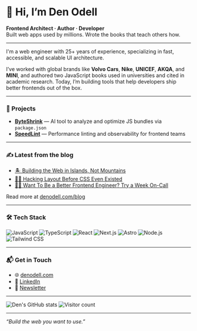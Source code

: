 # 👋 Hi, I’m Den Odell

**Frontend Architect · Author · Developer**  
Built web apps used by millions. Wrote the books that teach others how.

---

I'm a web engineer with 25+ years of experience, specializing in fast, accessible, and scalable UI architecture.

I’ve worked with global brands like **Volvo Cars**, **Nike**, **UNICEF**, **AKQA**, and **MINI**, and authored two JavaScript books used in universities and cited in academic research. Today, I’m building tools that help developers ship better frontends out of the box.

---

### 🚀 Projects
- [**ByteShrink**](https://github.com/denodell/byteshrink.dev) — AI tool to analyze and optimize JS bundles via `package.json`
- [**SpeedLint**](https://github.com/speedlint) — Performance linting and observability for frontend teams

---

### ✍️ Latest from the blog
- [🏝️ Building the Web in Islands, Not Mountains ](https://denodell.com/blog/building-the-web-in-islands?utm_source=github&utm_medium=profile&utm_campaign=personal_readme)
- [🕵️‍♂️ Hacking Layout Before CSS Even Existed ](https://denodell.com/blog/hacking-layout-before-css-existed?utm_source=github&utm_medium=profile&utm_campaign=personal_readme)
- [🕵️‍♂️ Want To Be a Better Frontend Engineer? Try a Week On-Call ](https://denodell.com/blog/try-a-week-on-call?utm_source=github&utm_medium=profile&utm_campaign=personal_readme)

Read more at [denodell.com/blog](https://denodell.com/blog?utm_source=github&utm_medium=profile&utm_campaign=personal_readme)

---

### 🛠️ Tech Stack

![JavaScript](https://img.shields.io/badge/-JavaScript-black?style=flat-square&logo=javascript)
![TypeScript](https://img.shields.io/badge/-TypeScript-3178C6?style=flat-square&logo=typescript)
![React](https://img.shields.io/badge/-React-20232A?style=flat-square&logo=react)
![Next.js](https://img.shields.io/badge/-Next.js-black?style=flat-square&logo=next.js)
![Astro](https://img.shields.io/badge/-Astro-000000?style=flat-square&logo=astro)
![Node.js](https://img.shields.io/badge/-Node.js-339933?style=flat-square&logo=node.js)
![Tailwind CSS](https://img.shields.io/badge/-Tailwind%20CSS-38B2AC?style=flat-square&logo=tailwind-css)

---

### 📬 Get in Touch

- 🌐 [denodell.com](https://denodell.com)
- 💼 [LinkedIn](https://linkedin.com/in/denodell)
- 📨 [Newsletter](https://newsletter.denodell.com)

---

![Den's GitHub stats](https://github-readme-stats.vercel.app/api?username=denodell&show_icons=true&theme=default&hide_rank=true&hide_title=true)
![Visitor count](https://komarev.com/ghpvc/?username=denodell&color=blue)

---

_“Build the web you want to use.”_
